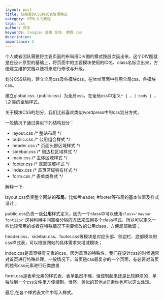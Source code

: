```yaml
---
layout: post
title: 较完善的CSS样式表管理模式
category: HTML入门教程
tags: css
author: 郑未
keywords: lanqiao 蓝桥 全栈  教程 css
description: 
importance: 2
---
```


个人或者团队需要将主要页面的布局用DIV图的模式按层次画出来，这个DIV图就是在设计原型的基础上，将页面中的主要模块使用的ID名、class名标注出来，方便建立维护文档以便将来进行修改与升级。

划分CSS结构，建立全局css及各模块css。在html页面中引用全局css、各模块css。

建立global.css（public.css）为全局css，在全局css中定义`* { … } body { … }`之类的全局样式。

关于模块CSS的划分，我们比较喜欢类似wordpress中的css划分方式， 

一般情况下通过类似下列结构划分：

- layout.css /* 整站布局 */
- public.css /* 公用组合样式 */
- header.css /* 页面头部区域样式 */
- sidebar.css /* 侧边栏区域样式 */
- main.css /* 主体区域样式 */
- footer.css /* 底部区域样式 */
- index.css /* 首页区域特有样式 */
- form.css /* 表单类样式 */


解释一下:

layout.css负责整个网站的**布局**，比如#header, #footer等布局的基本位置及样式设计；

public.css负责一些**公用**样式定义，因为一个class中可以使用`class='navbar font12px'`这种利用中间空格分隔的方法来应用多个class样式，所以可以定义一些比较常用的或者在特殊情况下需要修改的公用class，方便局部微调；

header.css、sidebar.css、footer.css等模块是对应头部、侧边栏、底部模块的css样式表，可以根据网站的具体需求来增减模块；

index.css是首页特有元素的css，因为首页的特殊性，我们在设计css的时候通常对首页进行特殊处理，一般情况下，首页是css最复杂的一个页面，有必要对首页的独有css元素进行归类放置

form.css是表单元素的样式表，表单虽然不难，但控制起来还是比较麻烦的，单独放到一个css文件里方便控制，当然，类似的其他ui元素你也可以这么处理。

最后,在各个样式表文件中写入样式。